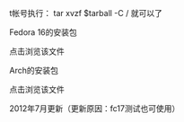 
t帐号执行：
tar xvzf $tarball -C /
就可以了

Fedora 16的安装包


 点击浏览该文件

Arch的安装包

 点击浏览该文件

2012年7月更新（更新原因：fc17测试也可使用）
